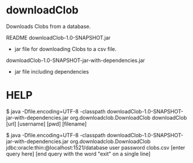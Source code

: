# downloadClob

Downloads Clobs from a database.

README
downloadClob-1.0-SNAPSHOT.jar
- jar file for downloading Clobs to a csv file.

downloadClob-1.0-SNAPSHOT-jar-with-dependencies.jar
- jar file including dependencies

HELP
====
$ java -Dfile.encoding=UTF-8 -classpath downloadClob-1.0-SNAPSHOT-jar-with-dependencies.jar org.downloadclob.DownloadClob
downloadClob [url] [username] [pwd] [filename]

$ java -Dfile.encoding=UTF-8 -classpath downloadClob-1.0-SNAPSHOT-jar-with-dependencies.jar org.downloadclob.DownloadClob jdbc:oracle:thin:@localhost:1521/database user password clobs.csv
[enter query here]
[end query with the word "exit" on a single line]



